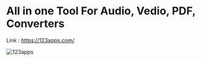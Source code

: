 # All in one Tool For Audio, Vedio, PDF, Converters

Link : https://123apps.com/

![123apps](https://user-images.githubusercontent.com/123372740/226340072-47d8b5f3-2679-488e-be72-4082c18b019f.jpg)
